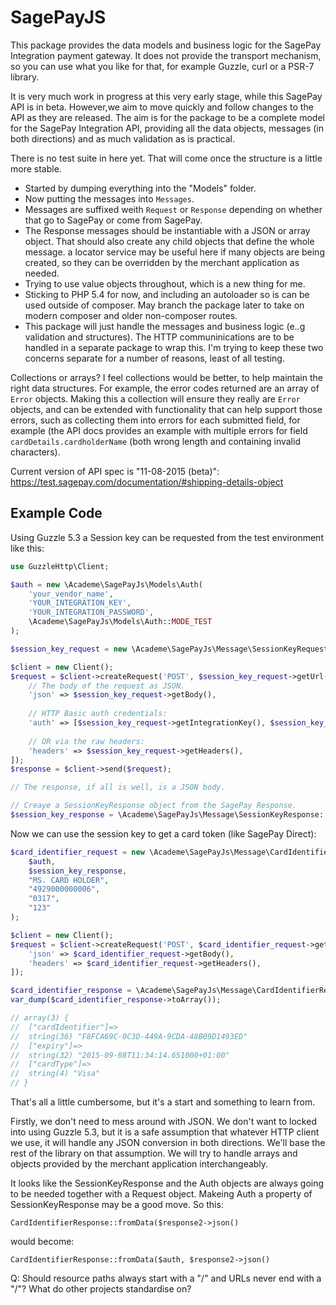 # SagePayJS

This package provides the data models and business logic for the SagePay Integration payment gateway.
It does not provide the transport mechanism, so you can use what you like for that,
for example Guzzle, curl or a PSR-7 library.

It is very much work in progress at this very early stage, while this SagePay API is in beta.
However,we aim to move quickly and follow changes to the API as they are released.
The aim is for the package to be a complete model for the SagePay Integration API, providing all the data
objects, messages (in both directions) and as much validation as is practical.

There is no test suite in here yet. That will come once the structure is a little more stable.

* Started by dumping everything into the "Models" folder.
* Now putting the messages into `Messages`.
* Messages are suffixed weith `Request` or `Response` depending on whether that go to SagePay or come from SagePay.
* The Response messages should be instantiable with a JSON or array object.
  That should also create any child objects that define the whole message.
  a locator service may be useful here if many objects are being created, so they can be overridden
  by the merchant application as needed.
* Trying to use value objects throughout, which is a new thing for me.
* Sticking to PHP 5.4 for now, and including an autoloader so is can be used outside of composer.
  May branch the package later to take on modern composer and older non-composer routes.
* This package will just handle the messages and business logic (e..g validation and structures).
  The HTTP communinications are to be handled in a separate package to wrap this.
  I'm trying to keep these two concerns separate for a number of reasons, least of all testing.

Collections or arrays? I feel collections would be better, to help maintain the right data structures.
For example, the error codes returned are an array of `Error` objects. Making this a collection will
ensure they really are `Error` objects, and can be extended with functionality that can help support
those errors, such as collecting them into errors for each submitted field, for example (the API docs
provides an example with multiple errors for field `cardDetails.cardholderName` (both wrong length and
containing invalid characters).

Current version of API spec is "11-08-2015 (beta)":
https://test.sagepay.com/documentation/#shipping-details-object

## Example Code

Using Guzzle 5.3 a Session key can be requested from the test environment like this:

~~~php
use GuzzleHttp\Client;

$auth = new \Academe\SagePayJs\Models\Auth(
    'your_vendor_name',
    'YOUR_INTEGRATION_KEY',
    'YOUR_INTEGRATION_PASSWORD',
    \Academe\SagePayJs\Models\Auth::MODE_TEST
);

$session_key_request = new \Academe\SagePayJs\Message\SessionKeyRequest($auth);

$client = new Client();
$request = $client->createRequest('POST', $session_key_request->getUrl(), [
    // The body of the request as JSON.
    'json' => $session_key_request->getBody(),
    
    // HTTP Basic auth credentials:
    'auth' => [$session_key_request->getIntegrationKey(), $session_key_request->getIntegrationPassword()],
    
    // OR via the raw headers:
    'headers' => $session_key_request->getHeaders(),
]);
$response = $client->send($request);

// The response, if all is well, is a JSON body.

// Creaye a SessionKeyResponse object from the SagePay Response.
$session_key_response = \Academe\SagePayJs\Message\SessionKeyResponse::fromData($response->json());
~~~

Now we can use the session key to get a card token (like SagePay Direct):

~~~php
$card_identifier_request = new \Academe\SagePayJs\Message\CardIdentifierRequest(
    $auth,
    $session_key_response,
    "MS. CARD HOLDER",
    "4929000000006",
    "0317",
    "123"
);

$client = new Client();
$request = $client->createRequest('POST', $card_identifier_request->getUrl(), [
    'json' => $card_identifier_request->getBody(),
    'headers' => $card_identifier_request->getHeaders(),
]);

$card_identifier_response = \Academe\SagePayJs\Message\CardIdentifierResponse::fromData($response2->json());
var_dump($card_identifier_response->toArray());

// array(3) {
//  ["cardIdentifier"]=>
//  string(36) "F8FCA69C-0C3D-449A-9CDA-48B09D1493ED"
//  ["expiry"]=>
//  string(32) "2015-09-08T11:34:14.651000+01:00"
//  ["cardType"]=>
//  string(4) "Visa"
// }


~~~

That's all a little cumbersome, but it's a start and something to learn from.

Firstly, we don't need to mess around with JSON. We don't want to locked into using
Guzzle 5.3, but it is a safe assumption that whatever HTTP client we use, it will
handle any JSON conversion in both directions. We'll base the rest of the library
on that assumption. We will try to handle arrays and objects provided by the
merchant application interchangeably.

It looks like the SessionKeyResponse and the Auth objects are always going to be
needed together with a Request object. Makeing Auth a property of SessionKeyResponse
may be a good move. So this:

    CardIdentifierResponse::fromData($response2->json()

would become:

    CardIdentifierResponse::fromData($auth, $response2->json()

Q: Should resource paths always start with a "/" and URLs never end with a "/"?
What do other projects standardise on?

